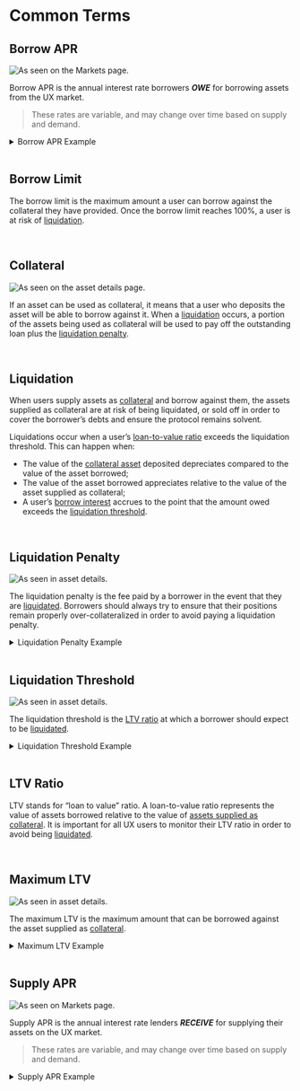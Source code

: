 # Common Terms

## Borrow APR

![As seen on the Markets page.](/bg/borrow-apr.png)

Borrow APR is the annual interest rate borrowers _**OWE**_ for borrowing assets from the UX market.

> These rates are variable, and may change over time based on supply and demand.

<details><summary>Borrow APR Example</summary>

_If USDC has a borrow APR of 5%, it indicates that a user who borrows 1,000 USDC may accrue roughly $50 in USDC interest on the loan after a year._

_This user may have a total outstanding loan of 1,050 USDC after a year if the borrow APR remains constant._

</details>

<br>

## Borrow Limit

The borrow limit is the maximum amount a user can borrow against the collateral they have provided. Once the borrow limit reaches 100%, a user is at risk of [liquidation](/users/UX-basics/common-terms.html#liquidation).

<br>

## Collateral

![As seen on the asset details page.](/bg/collateral-yes-no.png)

If an asset can be used as collateral, it means that a user who deposits the asset will be able to borrow against it. When a [liquidation](/users/using-the-web-app/common-terms.html#liquidation) occurs, a portion of the assets being used as collateral will be used to pay off the outstanding loan plus the [liquidation penalty](/users/UX-basics/common-terms.html#liquidation-penalty).

<br>

## Liquidation

When users supply assets as [collateral](/users/UX-basics/common-terms.html#collateral) and borrow against them, the assets supplied as collateral are at risk of being liquidated, or sold off in order to cover the borrower’s debts and ensure the protocol remains solvent.

Liquidations occur when a user’s [loan-to-value ratio](/users/UX-basics/common-terms.html#ltv-ratio) exceeds the liquidation threshold. This can happen when:

- The value of the [collateral asset](/users/UX-basics/common-terms.html#collateral-assets) deposited depreciates compared to the value of the asset borrowed;
- The value of the asset borrowed appreciates relative to the value of the asset supplied as collateral;
- A user’s [borrow interest](/users/UX-basics/common-terms.html#borrow-apr) accrues to the point that the amount owed exceeds the [liquidation threshold](/users/UX-basics/common-terms.html#liquidation-threshold).

<br>

## Liquidation Penalty

![As seen in asset details.](/bg/liquidation-penalty.png)

The liquidation penalty is the fee paid by a borrower in the event that they are [liquidated](/learn-the-basics/umee-basics/common-terms.html#liquidation). Borrowers should always try to ensure that their positions remain properly over-collateralized in order to avoid paying a liquidation penalty.

<details><summary>Liquidation Penalty Example</summary>

_If a debt of 1,000 USDC is liquidated and the liquidation penalty is 10%, the borrower should expect to have 1,100 USDC worth of collateral liquidated._

</details>

<br>

## Liquidation Threshold

![As seen in asset details.](/bg/liquidation-threshold.png)

The liquidation threshold is the [LTV ratio](/users/UX-basics/common-terms.html#ltv-ratio) at which a borrower should expect to be [liquidated](/users/UX-basics/common-terms.html#liquidation).

<details><summary>Liquidation Threshold Example</summary>

Assuming UX has a liquidation threshold of 15%, and the value of ATOM remains constant:

_A user provides $1,000 USD worth of UX and borrows the maximum allowable amount of $100 worth of other assets (10% LTV). The value of the borrowed assets increases to $150, bringing the user’s LTV ratio to 55%. This borrower will be liquidated in order to ensure their position stays properly over-collateralized._

</details>

<br>

## LTV Ratio

LTV stands for “loan to value” ratio. A loan-to-value ratio represents the value of assets borrowed relative to the value of [assets supplied as collateral](/users/UX-basics/common-terms.html#collateral-assets). It is important for all UX users to monitor their LTV ratio in order to avoid being [liquidated](/users/UX-basics/common-terms.html#liquidation).

<br>

## Maximum LTV

![As seen in asset details.](/bg/max-ltv.png)

The maximum LTV is the maximum amount that can be borrowed against the asset supplied as [collateral](/users/UX-basics/common-terms.html#collateral).

<details><summary>Maximum LTV Example</summary>

Assuming ATOM has a maximum LTV of 50%:

_A user who provides $1,000 USD worth of ATOM will be able to borrow up to $500 in other assets._

</details>

<br>

## Supply APR

![As seen on Markets page.](/bg/supply-apr.png)

Supply APR is the annual interest rate lenders _**RECEIVE**_ for supplying their assets on the UX market.

> These rates are variable, and may change over time based on supply and demand.

<details><summary>Supply APR Example</summary>

_If USDC has a supply APR of 5%, it indicates that a user who supplies 1,000 USDC may earn roughly $50 in USDC over the course of a year, paid by borrowers._

_This user may be able to withdraw 1,050 USDC after a year if the supply APR remains constant._

</details>
